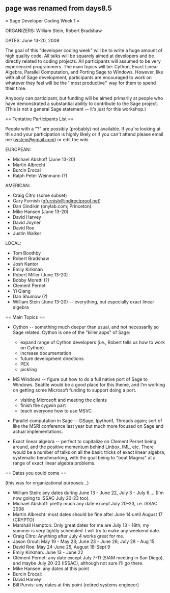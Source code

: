 ## page was renamed from days8.5
= Sage Developer Coding Week 1 =

ORGANIZERS: William Stein, Robert Bradshaw

DATES: June 13-20, 2008

The goal of this "developer coding week" will be to write a huge amount of high quality code.  All talks will be squarely aimed at developers and be directly related to coding projects.  All participants will assumed to be very experienced programmers. The main topics will be: Cython, Exact Linear Algebra, Parallel Computation, and Porting Sage to Windows.   However, like with all of Sage development, participants are encouraged to work on whatever they feel will be the ''most productive'' way for them to spend their time.   

Anybody can participant, but funding will be aimed primarily at people who have demonstrated a substantial ability to contribute to the Sage project.  (This is not a general Sage statement -- it's just for this workshop.)


== Tentative Participants List ==

People with a "?" are possibly (probably) not available.   If you're looking at this and your participation
is highly likely or if you can't attend please email me (wstein@gmail.com) or edit the wiki. 

EUROPEAN:
  * Michael Abshoff (June 13-20)
  * Martin Albrecht 
  * Burcin Erocal 
  * Ralph Peter Weinmann (?)

AMERICAN:
  * Craig Citro (some subset)
  * Gary Furnish (gfurnish@indirectproof.net) 
  * Dan Gindikin (pnylab.com; Princeton)
  * Mike Hansen (June 13-20)
  * David Harvey
  * David Joyner
  * David Roe 
  * Justin Walker

LOCAL:
  * Tom Boothby
  * Robert Bradshaw
  * Josh Kantor
  * Emily Kirkman
  * Robert Miller (June 13-20)
  * Bobby Moretti (?)
  * Clement Pernet
  * Yi Qiang
  * Dan Shumow (?)
  * William Stein (June 13-20) -- everything, but especially exact linear algebra


== Main Topics ==

  * Cython -- something much deeper than usual, and not necessarily so Sage related.  Cython is one of the "killer apps" of Sage:
     * expand range of Cython developers (i.e., Robert tells us how to work on Cython). 
     * increase documentation
     * future development directions
     * PEX
     * pickling 

  * MS Windows -- figure out how to do a full native port of Sage to Windows. Seattle would be a good place for this theme, and I'm working on getting some Microsoft funding to support doing a port.
     * visiting Microsoft and meeting the clients
     * finish the cygwin part
     * teach everyone how to use MSVC


  * Parallel computation in Sage -- DSage, Ipython1, Threads again; sort of like the MSRI conference last year but much more focused on Sage and actual implementations.
   

  * Exact linear algebra -- perfect to capitalize on Clement Pernet being around, and the positive momentum behind Linbox, IML, etc.  There would be a number of talks on all the basic tricks of exact linear algebra, systematic benchmarking, with the goal being to "beat Magma" at a range of exact linear algebra problems. 




== Dates you could come ==

(this was for organizational purposes...)

 * William Stein: any dates during June 13 - June 22, July 3 - July 6.... (I'm now going to ISSAC July 20-23 too). 
 * Michael Abshoff: pretty much any date except July 20–23, i.e. ISSAC 2008
 * Martin Albrecht: most dates should be fine after June 14 until August 17 (CRYPTO)
 * Marshall Hampton: Only great dates for me are July 13 - 18th; my summer is very tightly scheduled.  I will try to make any weekend date.
 * Craig Citro: Anything after July 4 works great for me. 
 * Jason Grout: May 19 - May 23; June 23 - June 26; July 28 - Aug 15
 * David Roe: May 24-June 25, August 18-Sept 9
 * Emily Kirkman: June 13 - June 22
 * Clément Pernet: any date except July 7-11 (SIAM meeting in San Diego), and maybe July 20-23 (ISSAC), although not sure I'll go there.
 * Mike Hansen: any dates at this point
 * Burcin Erocal: 
 * David Harvey
 * Bill Purvis: any dates at this point (retired systems engineer)
